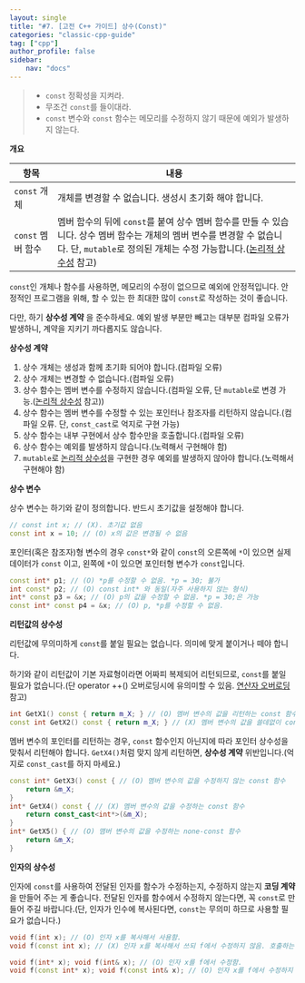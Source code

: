 ```yaml
---
layout: single
title: "#7. [고전 C++ 가이드] 상수(Const)"
categories: "classic-cpp-guide"
tag: ["cpp"]
author_profile: false
sidebar: 
    nav: "docs"
---
```


> * `const` 정확성을 지켜라.
> * 무조건 `const`를 들이대라.
> * `const` 변수와 `const` 함수는 메모리를 수정하지 않기 때문에 예외가 발생하지 않는다.

**개요**

|항목|내용|
|--|--|
|`const` 개체|개체를 변경할 수 없습니다. 생성시 초기화 해야 합니다.|
|`const` 멤버 함수|멤버 함수의 뒤에 `const`를 붙여 상수 멤버 함수를 만들 수 있습니다. 상수 멤버 함수는 개체의 멤버 변수를 변경할 수 없습니다. 단, `mutable`로 정의된 개체는 수정 가능합니다.([논리적 상수성](https://tango1202.github.io/classic-cpp-oop/classic-cpp-oop-mutable/) 참고)|

`const`인 개체나 함수를 사용하면, 메모리의 수정이 없으므로 예외에 안정적입니다. 안정적인 프로그램을 위해, 할 수 있는 한 최대한 많이 `const`로 작성하는 것이 좋습니다.

다만, 하기 **상수성 계약** 을 준수하세요. 예외 발생 부분만 빼고는 대부분 컴파일 오류가 발생하니, 계약을 지키기 까다롭지도 않습니다.

**상수성 계약**

1. 상수 개체는 생성과 함께 초기화 되어야 합니다.(컴파일 오류)
2. 상수 개체는 변경할 수 없습니다.(컴파일 오류)
3. 상수 함수는 멤버 변수를 수정하지 않습니다.(컴파일 오류, 단 `mutable`로 변경 가능.([논리적 상수성](https://tango1202.github.io/classic-cpp-oop/classic-cpp-oop-mutable/) 참고))
4. 상수 함수는 멤버 변수를 수정할 수 있는 포인터나 참조자를 리턴하지 않습니다.(컴파일 오류. 단, `const_cast`로 억지로 구현 가능)
5. 상수 함수는 내부 구현에서 상수 함수만을 호출합니다.(컴파일 오류)
6. 상수 함수는 예외를 발생하지 않습니다.(노력해서 구현해야 함)
7. `mutable`로 [논리적 상수성](https://tango1202.github.io/classic-cpp-oop/classic-cpp-oop-mutable/)을 구현한 경우 예외를 발생하지 않아야 합니다.(노력해서 구현해야 함)

**상수 변수**

상수 변수는 하기와 같이 정의합니다. 반드시 초기값을 설정해야 합니다. 

```cpp
// const int x; // (X). 초기값 없음
const int x = 10; // (O) x의 값은 변경될 수 없음
```

포인터(혹은 참조자)형 변수의 경우 `const*`와 같이 `const`의 오른쪽에 `*`이 있으면 실제 데이터가 `const` 이고, 왼쪽에 `*`이 있으면 포인터형 변수가 `const`입니다.

```cpp
const int* p1; // (O) *p를 수정할 수 없음. *p = 30; 불가
int const* p2; // (O) const int* 와 동일(자주 사용하지 않는 형식)
int* const p3 = &x; // (O) p의 값을 수정할 수 없음. *p = 30;은 가능
const int* const p4 = &x; // (O) p, *p를 수정할 수 없음.
```

**리턴값의 상수성**

리턴값에 무의미하게 `const`를 붙일 필요는 없습니다. 의미에 맞게 붙이거나 떼야 합니다.

하기와 같이 리턴값이 기본 자료형이라면 어짜피 복제되어 리턴되므로, `const`를 붙일 필요가 없습니다.(단 operator ++() 오버로딩시에 유의미할 수 있음. [연산자 오버로딩](https://tango1202.github.io/classic-cpp-oop/classic-cpp-oop-operator-overloading/) 참고)

```cpp
int GetX1() const { return m_X; } // (O) 멤버 변수의 값을 리턴하는 const 함수
const int GetX2() const { return m_X; } // (X) 멤버 변수의 값을 쓸데없이 const로 리턴하는 const 함수. int k = t.GetX2(); 로 실행하므로 const int 리턴은 무의미함. operator ++() 에서는 유효할 수도 있다. 연산자 오버로딩 참고
```

멤버 변수의 포인터를 리턴하는 경우, `const` 함수인지 아닌지에 따라 포인터 상수성을 맞춰서 리턴해야 합니다. `GetX4()`처럼 맞지 않게 리턴하면, **상수성 계약** 위반입니다.(억지로 `const_cast`를 하지 마세요.)

```cpp
const int* GetX3() const { // (O) 멤버 변수의 값을 수정하지 않는 const 함수 
	return &m_X;
}               
int* GetX4() const { // (X) 멤버 변수의 값을 수정하는 const 함수
	return const_cast<int*>(&m_X); 
}   
int* GetX5() { // (O) 맴버 변수의 값을 수정하는 none-const 함수      
	return &m_X; 
} 	                        
```

**인자의 상수성**

인자에 	`const`를 사용하여 전달된 인자를 함수가 수정하는지, 수정하지 않는지 **코딩 계약**을 만들어 주는 게 좋습니다. 전달된 인자를 함수에서 수정하지 않는다면, 꼭 `const`로 만들어 주길 바랍니다.(단, 인자가 인수에 복사된다면, `const`는 무의미 하므로 사용할 필요가 없습니다.)

```cpp
void f(int x); // (O) 인자 x를 복사해서 사용함.
void f(const int x); // (X) 인자 x를 복사해서 쓰되 f에서 수정하지 않음. 호출하는 쪽에선 무의미

void f(int* x); void f(int& x); // (O) 인자 x를 f에서 수정함.
void f(const int* x); void f(const int& x); // (O) 인자 x를 f에서 수정하지 않음.  
```

